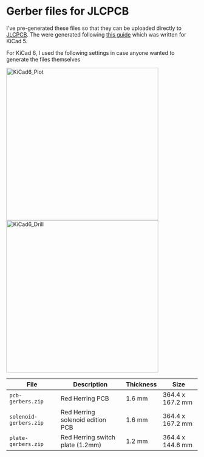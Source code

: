# Gerber files for JLCPCB

I've pre-generated these files so that they can be uploaded directly to [JLCPCB](https://jlcpcb.com).  The were generated following [this guide](https://support.jlcpcb.com/article/149-how-to-generate-gerber-and-drill-files-in-kicad) which was written for KiCad 5.

For KiCad 6, I used the following settings in case anyone wanted to generate the files themselves

<img width="400" alt="KiCad6_Plot" src="https://user-images.githubusercontent.com/800930/160165039-224cf822-faa5-46a0-ac04-ec833bd2327c.png">

<img width="400" alt="KiCad6_Drill" src="https://user-images.githubusercontent.com/800930/160165116-90bfb000-fe85-4636-aafe-0d3caa876871.png">


| File | Description | Thickness | Size
| ---- | ----------- | --------- | ----
| `pcb-gerbers.zip`  | Red Herring PCB | 1.6 mm | 364.4 x 167.2 mm
| `solenoid-gerbers.zip` | Red Herring solenoid edition PCB | 1.6 mm | 364.4 x 167.2 mm
| `plate-gerbers.zip` | Red Herring switch plate (1.2mm) | 1.2 mm | 364.4 x 144.6 mm
